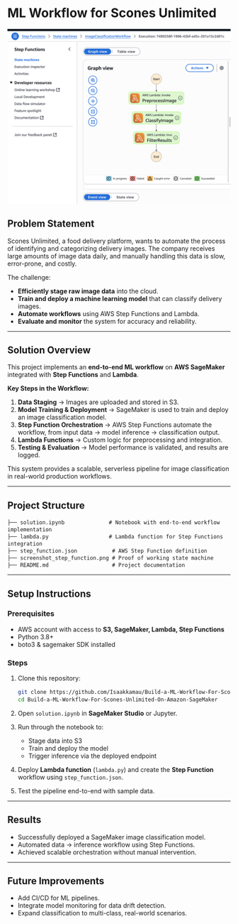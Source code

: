 # ML Workflow for Scones Unlimited

![Step Function Screenshot](screenshot_step_function.png)

## Problem Statement

Scones Unlimited, a food delivery platform, wants to automate the process of identifying and categorizing delivery images. The company receives large amounts of image data daily, and manually handling this data is slow, error-prone, and costly.

The challenge:

- **Efficiently stage raw image data** into the cloud.
- **Train and deploy a machine learning model** that can classify delivery images.
- **Automate workflows** using AWS Step Functions and Lambda.
- **Evaluate and monitor** the system for accuracy and reliability.

---

## Solution Overview

This project implements an **end-to-end ML workflow** on **AWS SageMaker** integrated with **Step Functions** and **Lambda**.

**Key Steps in the Workflow:**

1. **Data Staging** → Images are uploaded and stored in S3.
2. **Model Training & Deployment** → SageMaker is used to train and deploy an image classification model.
3. **Step Function Orchestration** → AWS Step Functions automate the workflow, from input data → model inference → classification output.
4. **Lambda Functions** → Custom logic for preprocessing and integration.
5. **Testing & Evaluation** → Model performance is validated, and results are logged.

This system provides a scalable, serverless pipeline for image classification in real-world production workflows.

---

## Project Structure

```
├── solution.ipynb              # Notebook with end-to-end workflow implementation
├── lambda.py                   # Lambda function for Step Functions integration
├── step_function.json           # AWS Step Function definition
├── screenshot_step_function.png # Proof of working state machine
├── README.md                    # Project documentation
```

---

## Setup Instructions

### Prerequisites

- AWS account with access to **S3, SageMaker, Lambda, Step Functions**
- Python 3.8+
- boto3 & sagemaker SDK installed

### Steps

1. Clone this repository:

   ```bash
   git clone https://github.com/Isaakkamau/Build-a-ML-Workflow-For-Scones-Unlimited-On-Amazon-SageMaker
   cd Build-a-ML-Workflow-For-Scones-Unlimited-On-Amazon-SageMaker
   ```

2. Open `solution.ipynb` in **SageMaker Studio** or Jupyter.
3. Run through the notebook to:

   - Stage data into S3
   - Train and deploy the model
   - Trigger inference via the deployed endpoint

4. Deploy **Lambda function** (`lambda.py`) and create the **Step Function** workflow using `step_function.json`.
5. Test the pipeline end-to-end with sample data.

---

## Results

- Successfully deployed a SageMaker image classification model.
- Automated data → inference workflow using Step Functions.
- Achieved scalable orchestration without manual intervention.

---

## Future Improvements

- Add CI/CD for ML pipelines.
- Integrate model monitoring for data drift detection.
- Expand classification to multi-class, real-world scenarios.
